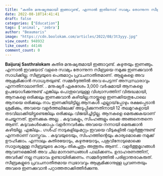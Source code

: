 ```yaml
---
title: "കുതിര മനുഷ്യരുമായി ഇങ്ങാറുണ്ട്, എന്നാൽ ഇതിനോട് സാമ്യം തോന്നുന്ന സീബ്രയെ നമുക്കു ഇണക്കുവാൻ സാധിക്കില്ല"
date: 2022-08-18T14:41:41
draft: false
categories: ["Education"]
tags: ['animal', 'zebra']
author: "Beaumaris"
image: "https://cdn.boolokam.com/articles/2022/08/3t3yyy.jpg"
view_count: 948932
like_count: 44146
comment_count: 0
---
```


**Baijuraj Sasthralokam** കുതിര മനുഷ്യരുമായി ഇങ്ങാറുണ്ട്. കഴുതയും ഇണങ്ങും. എന്നാൽ ഇവയോട് വളരെ സാമ്യം തോന്നുന്ന സീബ്രയെ നമുക്കു ഇണക്കുവാൻ സാധിക്കില്ല. സീബ്രയുടെ പെരുമാറ്റം പ്രവചനാതീതമാണ്. ആളുകളെ അവ ആക്രമിക്കാൻ സാധ്യതയുണ്ട്. സമ്മർദ്ദത്തിൽ അവ പെട്ടന്ന് അസ്വസ്ഥരാവും എന്നതിനാലാണിത്. . മനുഷ്യർ ഏകദേശം 3,000 വർഷമായി ആനകളെ ഉപയോഗിക്കുന്നുണ്ട് എങ്കിലും പൊതുവെയുള്ള വിശ്വാസത്തിന് വിരുദ്ധമായി, ആനകളെ ഒരിക്കലും ഇണക്കുവാൻ കഴിയില്ല.നായ്ക്കളെ ഇണക്കിയതുപോലെ ആനയെ ഒരിക്കലും നാം ഇണക്കിയിട്ടില്ല.ആനകൾ എല്ലായ്‌പ്പോഴും രക്ഷപ്പെടാൻ ശ്രമിക്കും, അവയെ വളർത്തലിലേക്ക് അടുപ്പിക്കുന്നതിനായി 12 തലമുറകളായി തടവിലാക്കിയിട്ടുണ്ടെങ്കിലും ഒരിക്കലും വിജയിച്ചിട്ടില്ല. ആനകളെ മെരുക്കുകയാണ് ചെയ്യുന്നത്. ഇണക്കുക അല്ല. . കടുവകളും, സിംഹങ്ങളും ഒക്കെ അങ്ങനെതന്നെ ആണ്. കടുവകൾക്കൊപ്പം വളർന്നവർക്കും അവയെ നന്നായി മെരുക്കാൻ കഴിയില്ല. എങ്കിലും.. ഗൾഫ് നാടുകളിലുംമറ്റും ഇവയെ വീടുകളിൽ വളർത്തുന്നുണ്ട് എന്നതാണ് വാസ്തവം. . കടുവയുടെയും, സിംഹത്തിന്റെയും കാര്യമൊക്കെ നമുക്ക് ഊഹിക്കാം. എന്നാലും കുതിരയോടും, കഴുതയോടും, പശുവിനോടുമൊക്കെ സാദൃശ്യമുള്ള സീബ്രയുടെ കാര്യം തികച്ചതും അത്ഭുതം ആണ്. . വളർത്തുമൃഗങ്ങൾ ആവണമെങ്കിൽ അവ ചില മാനദണ്ഡങ്ങൾ പാലിക്കണം. ഉദാഹരണത്തിന്, അവർക്ക് നല്ല സ്വഭാവം ഉണ്ടായിരിക്കണം. സമ്മർദ്ദത്തിൽ പരിഭ്രാന്തരാകരുത്. സീബ്രകളുടെ പ്രവചനാതീതമായ സ്വഭാവവും ആക്രമിക്കാനുള്ള പ്രവണതയും അവരെ ഇണക്കുവാൻ പറ്റാത്തതാക്കിത്തീർക്കുന്നു.
